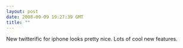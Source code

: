 ```yaml
---
layout: post
date: 2008-09-09 19:27:39 GMT
title: ""
---
```

New twitterific for iphone looks pretty nice. Lots of cool new features.